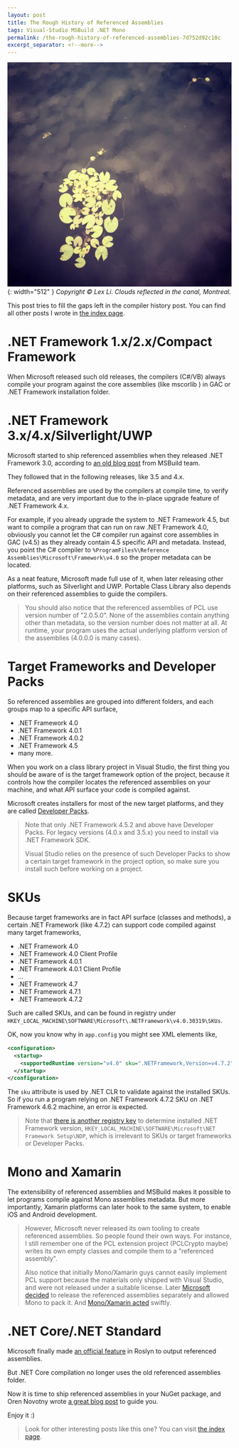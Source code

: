 ```yaml
---
layout: post
title: The Rough History of Referenced Assemblies
tags: Visual-Studio MSBuild .NET Mono
permalink: /the-rough-history-of-referenced-assemblies-7d752d92c18c
excerpt_separator: <!--more-->
---
```

![img-description](/images/clouds-canal.jpg){: width="512" }
_Copyright © Lex Li. Clouds reflected in the canal, Montreal._

This post tries to fill the gaps left in the compiler history post. You can find all other posts I wrote in [the index page](https://halfblood.pro/all-in-one-for-the-legends-of-net-materials-43c374a01433).
<!--more-->

# .NET Framework 1.x/2.x/Compact Framework

When Microsoft released such old releases, the compilers (C#/VB) always compile your program against the core assemblies (like mscorlib ) in GAC or .NET Framework installation folder.

# .NET Framework 3.x/4.x/Silverlight/UWP

Microsoft started to ship referenced assemblies when they released .NET Framework 3.0, according to [an old blog post](https://blogs.msdn.microsoft.com/msbuild/2007/04/12/new-reference-assemblies-location/) from MSBuild team.

They followed that in the following releases, like 3.5 and 4.x.

Referenced assemblies are used by the compilers at compile time, to verify metadata, and are very important due to the in-place upgrade feature of .NET Framework 4.x.

For example, if you already upgrade the system to .NET Framework 4.5, but want to compile a program that can run on raw .NET Framework 4.0, obviously you cannot let the C# compiler run against core assemblies in GAC (v4.5) as they already contain 4.5 specific API and metadata. Instead, you point the C# compiler to `%ProgramFiles%\Reference Assemblies\Microsoft\Framework\v4.0` so the proper metadata can be located.

As a neat feature, Microsoft made full use of it, when later releasing other platforms, such as Silverlight and UWP. Portable Class Library also depends on their referenced assemblies to guide the compilers.

> You should also notice that the referenced assemblies of PCL use version number of "2.0.5.0". None of the assemblies contain anything other than metadata, so the version number does not matter at all. At runtime, your program uses the actual underlying platform version of the assemblies (4.0.0.0 is many cases).

# Target Frameworks and Developer Packs

So referenced assemblies are grouped into different folders, and each groups map to a specific API surface,

* .NET Framework 4.0
* .NET Framework 4.0.1
* .NET Framework 4.0.2
* .NET Framework 4.5
* many more.

When you work on a class library project in Visual Studio, the first thing you should be aware of is the target framework option of the project, because it controls how the compiler locates the referenced assemblies on your machine, and what API surface your code is compiled against.

Microsoft creates installers for most of the new target platforms, and they are called [Developer Packs](https://www.microsoft.com/net/download/visual-studio-sdks).

> Note that only .NET Framework 4.5.2 and above have Developer Packs. For legacy versions (4.0.x and 3.5.x) you need to install via .NET Framework SDK.
>
> Visual Studio relies on the presence of such Developer Packs to show a certain target framework in the project option, so make sure you install such before working on a project.

# SKUs
Because target frameworks are in fact API surface (classes and methods), a certain .NET Framework (like 4.7.2) can support code compiled against many target frameworks,

* .NET Framework 4.0
* .NET Framework 4.0 Client Profile
* .NET Framework 4.0.1
* .NET Framework 4.0.1 Client Profile
* …
* .NET Framework 4.7
* .NET Framework 4.7.1
* .NET Framework 4.7.2

Such are called SKUs, and can be found in registry under `HKEY_LOCAL_MACHINE\SOFTWARE\Microsoft\.NETFramework\v4.0.30319\SKUs`.

OK, now you know why in `app.config` you might see XML elements like,

``` xml
<configuration>
  <startup> 
    <supportedRuntime version="v4.0" sku=".NETFramework,Version=v4.7.2" />
  </startup>
</configuration>
```

The `sku` attribute is used by .NET CLR to validate against the installed SKUs. So if you run a program relying on .NET Framework 4.7.2 SKU on .NET Framework 4.6.2 machine, an error is expected.

> Note that [there is another registry key](https://docs.microsoft.com/dotnet/framework/migration-guide/how-to-determine-which-versions-are-installed) to determine installed .NET Framework version, `HKEY_LOCAL_MACHINE\SOFTWARE\Microsoft\NET Framework Setup\NDP`, which is irrelevant to SKUs or target frameworks or Developer Packs.

# Mono and Xamarin

The extensibility of referenced assemblies and MSBuild makes it possible to let programs compile against Mono assemblies metadata. But more importantly, Xamarin platforms can later hook to the same system, to enable iOS and Android development.

> However, Microsoft never released its own tooling to create referenced assemblies. So people found their own ways. For instance, I still remember one of the PCL extension project (PCLCrypto maybe) writes its own empty classes and compile them to a "referenced assembly".
>
> Also notice that initially Mono/Xamarin guys cannot easily implement PCL support because the materials only shipped with Visual Studio, and were not released under a suitable license. Later [Microsoft decided](https://blogs.msdn.microsoft.com/dotnet/2013/10/14/portable-class-library-pcl-now-available-on-all-platforms/) to release the referenced assemblies separately and allowed Mono to pack it. And [Mono/Xamarin acted](https://blog.xamarin.com/microsofts-pcl-reference-assemblies/) swiftly.

# .NET Core/.NET Standard

Microsoft finally made [an official feature](https://github.com/dotnet/roslyn/issues/2184) in Roslyn to output referenced assemblies.

But .NET Core compilation no longer uses the old referenced assemblies folder.

Now it is time to ship referenced assemblies in your NuGet package, and Oren Novotny wrote [a great blog post](https://oren.codes/2018/07/09/create-and-pack-reference-assemblies-made-easy/) to guide you.

Enjoy it :)

> Look for other interesting posts like this one? You can visit [the index page](https://halfblood.pro/all-in-one-for-the-legends-of-net-materials-43c374a01433).

